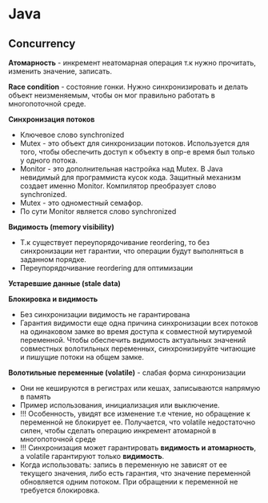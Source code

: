 # Java

## Concurrency
<b>Атомарность</b> - инкремент неатомарная операция т.к нужно прочитать, изменить значение, записать.

<b>Race condition</b> - состояние гонки. Нужно синхронизировать и делать объект неизменяемым, чтобы он мог правильно работать в многопоточной среде. 

<b>Синхронизация потоков</b>
- Ключевое слово synchronized
- Mutex - это объект для синхронизации потоков. Используется для того, чтобы обеспечить доступ к объекту в опр-е время был только у одного потока.
- Monitor - это дополнительная настройка над Мutex. В Java невидимый для программиста кусок кода. Защитный механизм создает именно Monitor. Компилятор преобразует слово synchronized.
- Mutex - это одноместный семафор.
- По сути Monitor является слово synchronized

<b>Видимость (memory visibility)</b>
- Т.к существует переупорядочивание reordering, то без синхронизации нет гарантии, что операции будут выполняться в заданном порядке.
- Переупорядочивание reordering для оптимизации

<b>Устаревшие данные (stale data)</b>

<b>Блокировка и видимость</b> 
- Без синхронизации видимость не гарантирована
- Гарантия видимости еще одна причина синхронизации всех потоков на одинаковом замке во время доступа к совместной мутируемой переменной. Чтобы обеспечить видимость актуальных значений совместных волотильных переменных, синхронизируйте читающие и пишущие потоки на общем замке.

<b>Волотильные переменные (volatile)</b> - слабая форма синхронизации
- Они не кешируются в регистрах или кешах, записываются напрямую в память
- Пример использования, инициализация или выключение.
- !!! Особенность, увидят все изменение т.е чтение, но обращение к переменной не блокирует ее. Получается, что volatile недостаточно силен, чтобы сделать операцию инкремент атомарной в многопоточной среде
- !!! Синхронизация может гарантировать <b>видимость и атомарность</b>, а volatile гарантируют только <b>видимость</b>.
- Когда использовать: запись в переменную не зависят от ее текущего значения, либо есть гарантия, что значение переменной обновляется одним потоком. При обращении к переменной не требуется блокировка.